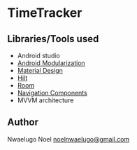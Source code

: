 # TimeTracker

## Libraries/Tools used
* Android studio
* [Android Modularization](https://developer.android.com/topic/modularization)
* [Material Design](https://material.io/develop/android/)
* [Hilt](https://developer.android.com/training/dependency-injection/hilt-android)
* [Room](https://developer.android.com/training/data-storage/room)
* [Navigation Components](https://developer.android.com/guide/navigation/navigation-getting-started)
* MVVM architecture

## Author
Nwaelugo Noel
noelnwaelugo@gmail.com
